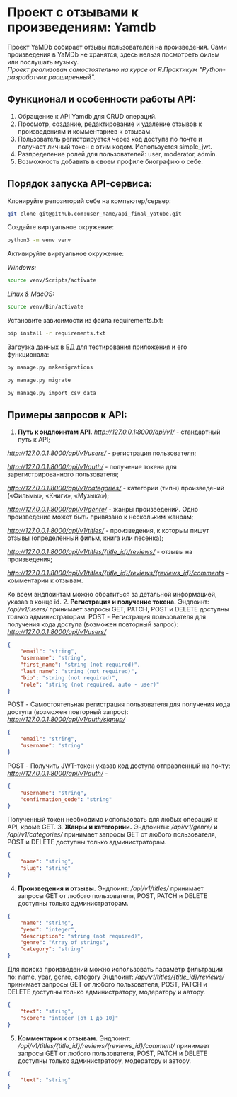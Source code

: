 # Проект с отзывами к произведениям: Yamdb

Проект YaMDb собирает отзывы пользователей на произведения. Сами произведения в YaMDb не хранятся, здесь нельзя посмотреть фильм или послушать музыку.  
*Проект реализован самостоятельно на курсе от Я.Практикум "Python-разработчик расширенный".*

## Функционал и особенности работы API:

1. Обращение к API Yamdb для CRUD операций.
2. Просмотр, создание, редактирование и удаление отзывов к произведениям и комментариев к отзывам.
3. Пользователь регистрируется через код доступа по почте и получает личный токен c этим кодом. Используется simple_jwt.
4. Разпределение ролей для пользователей: user, moderator, admin.
5. Возможность добавить в своем профиле биографию о себе.

## Порядок запуска API-сервиса:

Клонируйте репозиторий себе на компьютер/сервер:

```bash
git clone git@github.com:user_name/api_final_yatube.git
```

Создайте виртуальное окружение:

```bash
python3 -m venv venv
```

Активируйте виртуальное окружение:

*Windows:*
```bash
source venv/Scripts/activate
```
*Linux & MacOS:*
```bash
source venv/Bin/activate
```

Установите зависимости из файла requirements.txt:

```bash
pip install -r requirements.txt
```

Загрузка данных в БД для тестирования приложения и его функционала:

```bash
py manage.py makemigrations
```

```bash
py manage.py migrate
```

```bash
py manage.py import_csv_data
```

## Примеры запросов к API:

1. **Путь к эндпоинтам API.**
*http://127.0.0.1:8000/api/v1/* - стандартный путь к API;

*http://127.0.0.1:8000/api/v1/users/* - регистрация пользователя;

*http://127.0.0.1:8000/api/v1/auth/* - получение токена для зарегистрированного пользователя;

*http://127.0.0.1:8000/api/v1/categories/* - категории (типы) произведений («Фильмы», «Книги», «Музыка»);

*http://127.0.0.1:8000/api/v1/genre/* - жанры произведений. Одно произведение может быть привязано к нескольким жанрам;

*http://127.0.0.1:8000/api/v1/titles/* - произведения, к которым пишут отзывы (определённый фильм, книга или песенка);

*http://127.0.0.1:8000/api/v1/titles/{title_id}/reviews/* - отзывы на произведения;

*http://127.0.0.1:8000/api/v1/titles/{title_id}/reviews/{reviews_id}/comments* - комментарии к отзывам.

Ко всем эндпоинтам можно обратиться за детальной информацией, указав в конце id.
2. **Регистрация и получение токена.**
Эндпоинт: */api/v1/users/* принимает запросы GET, PATCH, POST и DELETE доступны только администраторам.
POST - Регистрация пользователя для получения кода доступа (возможен повторный запрос):
*http://127.0.0.1:8000/api/v1/users/* 
```json
{
    "email": "string",
    "username": "string",
    "first_name": "string (not required)",
    "last_name": "string (not required)",
    "bio": "string (not required)",
    "role": "string (not required, auto - user)"
}
```
POST - Самостоятельная регистрация пользователя для получения кода доступа (возможен повторный запрос):
*http://127.0.0.1:8000/api/v1/auth/signup/*
```json
{
    "email": "string",
    "username": "string"
}
```
POST - Получить JWT-токен указав код доступа отправленный на почту:
*http://127.0.0.1:8000/api/v1/auth/* -
```json
{
    "username": "string",
    "confirmation_code": "string"
}
```
Полученный токен необходимо использовать для любых операций к API, кроме GET.
3. **Жанры и категориии.**
Эндпоинты: */api/v1/genre/* и */api/v1/categories/* принимает запросы GET от любого пользователя, POST и DELETE доступны только администраторам.
```json
{
    "name": "string",
    "slug": "string"
}
```
4. **Произведения и отзывы.**
Эндпоинт: */api/v1/titles/*  принимает запросы GET от любого пользователя, POST, PATCH и DELETE доступны только администраторам.
```json
{
    "name": "string",
    "year": "integer",
    "description": "string (not required)",
    "genre": "Array of strings",
    "category": "string"
}
```
Для поиска произведений можно использовать параметр фильтрации по: name, year, genre, category
Эндпоинт: */api/v1/titles/{title_id}/reviews/* принимает запросы GET от любого пользователя, POST, PATCH и DELETE доступны только администратору, модератору и автору.
```json
{
    "text": "string",
    "score": "integer [от 1 до 10]"
}
```
5. **Комментарии к отзывам.**
Эндпоинт: */api/v1/titles/{title_id}/reviews/{reviews_id}/comment/* принимает запросы GET от любого пользователя, POST, PATCH и DELETE доступны только администратору, модератору и автору.
```json
{
    "text": "string"
}
```
